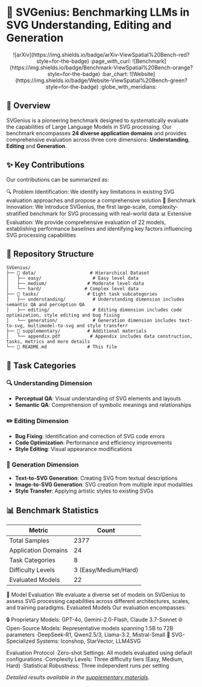 # 🎨 SVGenius:  Benchmarking LLMs in SVG Understanding, Editing and Generation

<p align="center">
  ![arXiv](https://img.shields.io/badge/arXiv-ViewSpatial%20Bench-red?style=for-the-badge) :page_with_curl:
  ![Benchmark](https://img.shields.io/badge/Benchmark-ViewSpatial%20Bench-orange?style=for-the-badge) :bar_chart:
  ![Website](https://img.shields.io/badge/Website-ViewSpatial%20Bench-green?style=for-the-badge) :globe_with_meridians:
</p>




## 🌟 Overview

SVGenius is a pioneering benchmark designed to systematically evaluate the capabilities of Large Language Models in SVG processing. Our benchmark encompasses **24 diverse application domains** and provides comprehensive evaluation across three core dimensions: **Understanding**, **Editing** and **Generation**.

## ✨ Key Contributions
Our contributions can be summarized as:

🔍 Problem Identification: We identify key limitations in existing SVG evaluation approaches and propose a comprehensive solution
🎯 Benchmark Innovation: We introduce SVGenius, the first large-scale, complexity-stratified benchmark for SVG processing with real-world data
📊 Extensive Evaluation: We provide comprehensive evaluation of 22 models, establishing performance baselines and identifying key factors influencing SVG processing capabilities

## 📁 Repository Structure

```
SVGenius/
├── 📂 data/                    # Hierarchical Dataset
│   ├── easy/                   # Easy level data
│   ├── medium/               # Moderate level data
│   └── hard/                # Complex level data
├── 📂 tasks/                  # Eight task subcategories
│   ├── understanding/          # Understanding dimension includes semantic QA and perception QA
│   ├── editing/                # Editing dimension includes code optimization, style editing and bug fixing
│   └── generation/             # Generation dimension includes text-to-svg, multimodel-to-svg and style transferr
├── 📂 supplementary/          # Additional materials
│   └── appendix.pdf           # Appendix includes data construction, tasks, metrics and more details
└── 📄 README.md               # This file
```

## 🎯 Task Categories

### 🔍 Understanding Dimension
- **Perceptual QA**: Visual understanding of SVG elements and layouts
- **Semantic QA**: Comprehension of symbolic meanings and relationships

### ✏️ Editing Dimension  
- **Bug Fixing**: Identification and correction of SVG code errors
- **Code Optimization**: Performance and efficiency improvements
- **Style Editing**: Visual appearance modifications

### 🎨 Generation Dimension
- **Text-to-SVG Generation**: Creating SVG from textual descriptions
- **Image-to-SVG Generation**: SVG creation from multiple input modalities
- **Style Transfer**: Applying artistic styles to existing SVGs

## 📊 Benchmark Statistics

| Metric | Count |
|--------|-------|
| Total Samples | 2377 |
| Application Domains | 24 |
| Task Categories | 8 |
| Difficulty Levels | 3 (Easy/Medium/Hard) |
| Evaluated Models | 22 |

🧪 Model Evaluation
We evaluate a diverse set of models on SVGenius to assess SVG processing capabilities across different architectures, scales, and training paradigms.
Evaluated Models
Our evaluation encompasses:

🔒 Proprietary Models: GPT-4o, Gemini-2.0-Flash, Claude 3.7-Sonnet
🌐 Open-Source Models: Representative models spanning 1.5B to 72B parameters
  ·DeepSeek-R1, Qwen2.5/3, Llama-3.2, Mistral-Small
🎨 SVG-Specialized Systems: Iconshop, StarVector, LLM4SVG

Evaluation Protocol
  ·Zero-shot Settings: All models evaluated using default configurations
  ·Complexity Levels: Three difficulty tiers (Easy, Medium, Hard)
  ·Statistical Robustness: Three independent runs per setting

*Detailed results available in the [supplementary materials](./supplementary/supplementary.pdf).*
